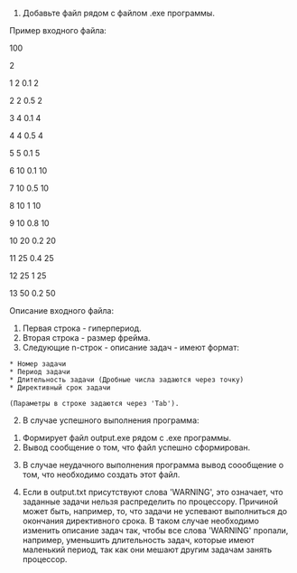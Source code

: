 1. Добавьте файл рядом с файлом .exe программы.

Пример входного файла:

100

2

1	2	0.1	2

2	2	0.5	2

3	4	0.1	4

4	4	0.5	4

5	5	0.1	5

6	10	0.1	10

7	10	0.5	10

8	10	1	10

9	10	0.8	10

10	20	0.2	20

11	25	0.4	25

12	25	1	25

13	50	0.2	50

Описание входного файла:
  1) Первая строка - гиперпериод.
  2) Вторая строка - размер фрейма.
  3) Следующие n-строк - описание задач - имеют формат:
  
    * Номер задачи  
    * Период задачи
    * Длительность задачи (Дробные числа задаются через точку)
    * Директивный срок задачи
    
    (Параметры в строке задаются через 'Tab').
  
2. В случае успешного выполнения программа: 
  1) Формирует файл output.exe рядом с .exe программы.
  2) Вывод сообщение о том, что файл успешно сформирован.

3. В случае неудачного выполнения программа вывод соообщение о том, что необходимо создать этот файл.

4. Если в output.txt присутствуют слова 'WARNING', это означает, что заданные задачи нельзя распределить по процессору.
   Причиной может быть, например, то, что задачи не успевают выполниться до окончания директивного срока.
   В таком случае необходимо изменить описание задач так, чтобы все слова 'WARNING' пропали, 
   например, уменьшить длительность задач, которые имеют маленький период, так как они мешают другим задачам занять процессор.
